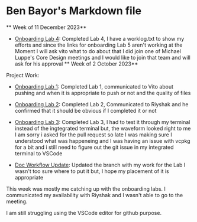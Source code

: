 # Ben Bayor's Markdown file
** Week of 11 December 2023**
  * [Onboarding Lab 4](https://github.com/benclockworks/onboarding-lab-4.git):
    Completed Lab 4, I have a worklog.txt to show my efforts and since the links for onboarding Lab 5 aren't working at the Moment I will ask vito what to do about that
    I did join one of Michael Luppe's Core Design meetings and I would like to join that team and will ask for his approval
** Week of 2 October 2023**

Project Work:
  * [Onboarding Lab 1](https://github.com/benclockworks/onboarding-lab-1.git): Completed Lab 1, communicated to Vito about pushing and when it is appropriate to push or not and the quality of files
 
  * [Onboarding Lab 2](https://github.com/benclockworks/onboarding-lab-2.git): Completed Lab 2, Communicated to Riyshak and he confirmed that it should be obvious if I completed it or not 

  * [Onboarding Lab 3](https://github.com/benclockworks/onboarding-lab-3.git): Completed Lab 3, I had to test it through my terminal instead of the ingtegrated terminal but, the waveform looked right to me  I am sorry i asked for the pull request so late I was making sure I understood what was happeneing and I was having an issue with vcpkg for a bit and i still need to figure out the git issue in my integrated terminal to VSCode
 

  * [Doc Workflow Update](https://github.com/NYU-Processor-Design/nyu-processor-design.github.io/pull/183): Updated the branch with my work for the Lab I wasn't too sure where to put it  but, I hope my placement of it is appropriate


This week was mostly me catching up with the onboarding labs. I communicated my availability with Riyshak and I wasn't able to go to the meeting.

I am still struggling using the VSCode editor for github purpose.
